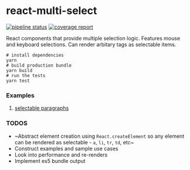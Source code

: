 # react-multi-select

[![pipeline status](https://git.chaosgroup.com/neui/react-multi-select/badges/master/pipeline.svg)](https://git.chaosgroup.com/neui/react-multi-select/commits/master)
[![coverage report](https://git.chaosgroup.com/neui/react-multi-select/badges/master/coverage.svg)](https://git.chaosgroup.com/neui/react-multi-select/commits/master)

React components that provide multiple selection logic. Features mouse and keyboard selections. Can render arbitary tags as selectable items.

```shell
# install dependencies
yarn
# build production bundle
yarn build
# run the tests
yarn test
```

### Examples
1. [selectable paragraphs](./examples/selectable-paragraphs/src/App.js)

### TODOS
- ~Abstract element creation using `React.createElement` so any element can be rendered as selectable - `a`, `li`, `tr`, `td`, etc~
- Construct examples and sample use cases
- Look into performance and re-renders
- Implement es5 bundle output
